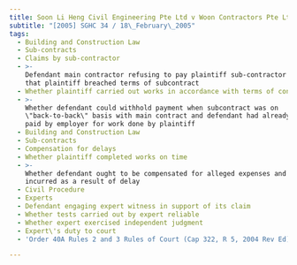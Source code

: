 ```yaml
---
title: Soon Li Heng Civil Engineering Pte Ltd v Woon Contractors Pte Ltd
subtitle: "[2005] SGHC 34 / 18\_February\_2005"
tags:
  - Building and Construction Law
  - Sub-contracts
  - Claims by sub-contractor
  - >-
    Defendant main contractor refusing to pay plaintiff sub-contractor on ground
    that plaintiff breached terms of subcontract
  - Whether plaintiff carried out works in accordance with terms of contract
  - >-
    Whether defendant could withhold payment when subcontract was on
    \"back-to-back\" basis with main contract and defendant had already been
    paid by employer for work done by plaintiff
  - Building and Construction Law
  - Sub-contracts
  - Compensation for delays
  - Whether plaintiff completed works on time
  - >-
    Whether defendant ought to be compensated for alleged expenses and costs
    incurred as a result of delay
  - Civil Procedure
  - Experts
  - Defendant engaging expert witness in support of its claim
  - Whether tests carried out by expert reliable
  - Whether expert exercised independent judgment
  - Expert\'s duty to court
  - 'Order 40A Rules 2 and 3 Rules of Court (Cap 322, R 5, 2004 Rev Ed)'

---
```



